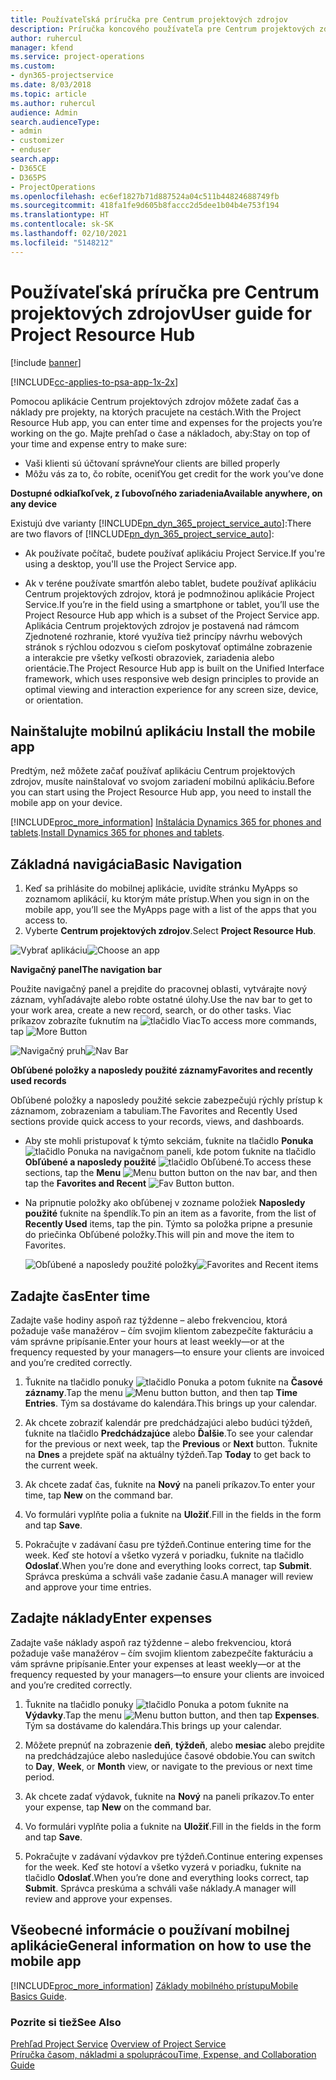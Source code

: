 ```yaml
---
title: Používateľská príručka pre Centrum projektových zdrojov
description: Príručka koncového používateľa pre Centrum projektových zdrojov pre Project Service
author: ruhercul
manager: kfend
ms.service: project-operations
ms.custom:
- dyn365-projectservice
ms.date: 8/03/2018
ms.topic: article
ms.author: ruhercul
audience: Admin
search.audienceType:
- admin
- customizer
- enduser
search.app:
- D365CE
- D365PS
- ProjectOperations
ms.openlocfilehash: ec6ef1827b71d887524a04c511b44824688749fb
ms.sourcegitcommit: 418fa1fe9d605b8faccc2d5dee1b04b4e753f194
ms.translationtype: HT
ms.contentlocale: sk-SK
ms.lasthandoff: 02/10/2021
ms.locfileid: "5148212"
---
```

# <a name="user-guide-for-project-resource-hub"></a><span data-ttu-id="ce94d-103">Používateľská príručka pre Centrum projektových zdrojov</span><span class="sxs-lookup"><span data-stu-id="ce94d-103">User guide for Project Resource Hub</span></span>

[!include [banner](../includes/psa-now-project-operations.md)]

[!INCLUDE[cc-applies-to-psa-app-1x-2x](../includes/cc-applies-to-psa-app-1x-2x.md)]

<span data-ttu-id="ce94d-104">Pomocou aplikácie Centrum projektových zdrojov môžete zadať čas a náklady pre projekty, na ktorých pracujete na cestách.</span><span class="sxs-lookup"><span data-stu-id="ce94d-104">With the Project Resource Hub app, you can enter time and expenses for the projects you’re working on the go.</span></span> <span data-ttu-id="ce94d-105">Majte prehľad o čase a nákladoch, aby:</span><span class="sxs-lookup"><span data-stu-id="ce94d-105">Stay on top of your time and expense entry to make sure:</span></span>

- <span data-ttu-id="ce94d-106">Vaši klienti sú účtovaní správne</span><span class="sxs-lookup"><span data-stu-id="ce94d-106">Your clients are billed properly</span></span>
- <span data-ttu-id="ce94d-107">Môžu vás za to, čo robíte, oceniť</span><span class="sxs-lookup"><span data-stu-id="ce94d-107">You get credit for the work you’ve done</span></span>

<span data-ttu-id="ce94d-108">**Dostupné odkiaľkoľvek, z ľubovoľného zariadenia**</span><span class="sxs-lookup"><span data-stu-id="ce94d-108">**Available anywhere, on any device**</span></span>

<span data-ttu-id="ce94d-109">Existujú dve varianty [!INCLUDE[pn_dyn_365_project_service_auto](../includes/pn-dyn-365-project-service-auto.md)]:</span><span class="sxs-lookup"><span data-stu-id="ce94d-109">There are two flavors of [!INCLUDE[pn_dyn_365_project_service_auto](../includes/pn-dyn-365-project-service-auto.md)]:</span></span> 

- <span data-ttu-id="ce94d-110">Ak používate počítač, budete používať aplikáciu Project Service.</span><span class="sxs-lookup"><span data-stu-id="ce94d-110">If you're using a desktop, you'll use the Project Service app.</span></span> 

- <span data-ttu-id="ce94d-111">Ak v teréne používate smartfón alebo tablet, budete používať aplikáciu Centrum projektových zdrojov, ktorá je podmnožinou aplikácie Project Service.</span><span class="sxs-lookup"><span data-stu-id="ce94d-111">If you’re in the field using a smartphone or tablet, you’ll use the Project Resource Hub app which is a subset of the Project Service  app.</span></span> <span data-ttu-id="ce94d-112">Aplikácia Centrum projektových zdrojov je postavená nad rámcom Zjednotené rozhranie, ktoré využíva tiež princípy návrhu webových stránok s rýchlou odozvou s cieľom poskytovať optimálne zobrazenie a interakcie pre všetky veľkosti obrazoviek, zariadenia alebo orientácie.</span><span class="sxs-lookup"><span data-stu-id="ce94d-112">The Project Resource Hub app is built on the Unified Interface framework, which uses responsive web design principles to provide an optimal viewing and interaction experience for any screen size, device, or orientation.</span></span> 


## <a name="install-the-mobile-app"></a><span data-ttu-id="ce94d-113">Nainštalujte mobilnú aplikáciu </span><span class="sxs-lookup"><span data-stu-id="ce94d-113">Install the mobile app</span></span>
<span data-ttu-id="ce94d-114">Predtým, než môžete začať používať aplikáciu Centrum projektových zdrojov, musíte nainštalovať vo svojom zariadení mobilnú aplikáciu.</span><span class="sxs-lookup"><span data-stu-id="ce94d-114">Before you can start using the Project Resource Hub app, you need to install the mobile app on your device.</span></span> 

[!INCLUDE[proc_more_information](../includes/proc-more-information.md)] <span data-ttu-id="ce94d-115">[Inštalácia Dynamics 365 for phones and tablets](https://docs.microsoft.com/dynamics365/mobile-app/install-dynamics-365-for-phones-and-tablets).</span><span class="sxs-lookup"><span data-stu-id="ce94d-115">[Install Dynamics 365 for phones and tablets](https://docs.microsoft.com/dynamics365/mobile-app/install-dynamics-365-for-phones-and-tablets).</span></span>

## <a name="basic-navigation"></a><span data-ttu-id="ce94d-116">Základná navigácia</span><span class="sxs-lookup"><span data-stu-id="ce94d-116">Basic Navigation</span></span>
1.  <span data-ttu-id="ce94d-117">Keď sa prihlásite do mobilnej aplikácie, uvidíte stránku MyApps so zoznamom aplikácií, ku ktorým máte prístup.</span><span class="sxs-lookup"><span data-stu-id="ce94d-117">When you sign in on the mobile app, you’ll see the MyApps page with a list of the apps that you access to.</span></span> 
2.  <span data-ttu-id="ce94d-118">Vyberte **Centrum projektových zdrojov**.</span><span class="sxs-lookup"><span data-stu-id="ce94d-118">Select **Project Resource Hub**.</span></span>

<span data-ttu-id="ce94d-119">![Vybrať aplikáciu](media/chooseApp_1.png "Vybrať aplikáciu")</span><span class="sxs-lookup"><span data-stu-id="ce94d-119">![Choose an app](media/chooseApp_1.png "Choose an app")</span></span>

<span data-ttu-id="ce94d-120">**Navigačný panel**</span><span class="sxs-lookup"><span data-stu-id="ce94d-120">**The navigation bar**</span></span>

<span data-ttu-id="ce94d-121">Použite navigačný panel a prejdite do pracovnej oblasti, vytvárajte nový záznam, vyhľadávajte alebo robte ostatné úlohy.</span><span class="sxs-lookup"><span data-stu-id="ce94d-121">Use the nav bar to get to your work area, create a new record, search, or do other tasks.</span></span> <span data-ttu-id="ce94d-122">Viac príkazov zobrazíte ťuknutím na ![tlačidlo Viac](media/MoreButton.png "Tlačidlo Viac")</span><span class="sxs-lookup"><span data-stu-id="ce94d-122">To access more commands, tap ![More Button](media/MoreButton.png "More Button")</span></span>

<span data-ttu-id="ce94d-123">![Navigačný pruh](media/NavBar_2.png "Navigačný pruh")</span><span class="sxs-lookup"><span data-stu-id="ce94d-123">![Nav Bar](media/NavBar_2.png "Nav Bar")</span></span>

<span data-ttu-id="ce94d-124">**Obľúbené položky a naposledy použité záznamy**</span><span class="sxs-lookup"><span data-stu-id="ce94d-124">**Favorites and recently used records**</span></span>

<span data-ttu-id="ce94d-125">Obľúbené položky a naposledy použité sekcie zabezpečujú rýchly prístup k záznamom, zobrazeniam a tabuliam.</span><span class="sxs-lookup"><span data-stu-id="ce94d-125">The Favorites and Recently Used sections provide quick access to your records, views, and dashboards.</span></span> 

- <span data-ttu-id="ce94d-126">Aby ste mohli pristupovať k týmto sekciám, ťuknite na tlačidlo **Ponuka** ![tlačidlo Ponuka](media/MenuButton.png "Tlačidlo ponuky") na navigačnom paneli, kde potom ťuknite na tlačidlo **Obľúbené a naposledy použité** ![tlačidlo Obľúbené](media/FavButton.png "Tlačidlo FAV").</span><span class="sxs-lookup"><span data-stu-id="ce94d-126">To access these sections, tap the **Menu** ![Menu button](media/MenuButton.png "Menu button") button on the nav bar, and then tap the **Favorites and Recent** ![Fav Button](media/FavButton.png "Fav Button") button.</span></span>

- <span data-ttu-id="ce94d-127">Na pripnutie položky ako obľúbenej v zozname položiek **Naposledy použité** ťuknite na špendlík.</span><span class="sxs-lookup"><span data-stu-id="ce94d-127">To pin an item as a favorite, from the list of **Recently Used** items, tap the pin.</span></span> <span data-ttu-id="ce94d-128">Týmto sa položka pripne a presunie do priečinka Obľúbené položky.</span><span class="sxs-lookup"><span data-stu-id="ce94d-128">This will pin and move the item to Favorites.</span></span>

  <span data-ttu-id="ce94d-129">![Obľúbené a naposledy použité položky](media/Favs_3.png "Obľúbené a naposledy použité položky")</span><span class="sxs-lookup"><span data-stu-id="ce94d-129">![Favorites and Recent items](media/Favs_3.png "Favorites and Recent items")</span></span>
 
## <a name="enter-time"></a><span data-ttu-id="ce94d-130">Zadajte čas</span><span class="sxs-lookup"><span data-stu-id="ce94d-130">Enter time</span></span>
<span data-ttu-id="ce94d-131">Zadajte vaše hodiny aspoň raz týždenne – alebo frekvenciou, ktorá požaduje vaše manažérov – čím svojim klientom zabezpečíte fakturáciu a vám správne pripísanie.</span><span class="sxs-lookup"><span data-stu-id="ce94d-131">Enter your hours at least weekly—or at the frequency requested by your managers—to ensure your clients are invoiced and you’re credited correctly.</span></span>

1. <span data-ttu-id="ce94d-132">Ťuknite na tlačidlo ponuky ![tlačidlo Ponuka](media/MenuButton.png "Tlačidlo ponuky") a potom ťuknite na **Časové záznamy**.</span><span class="sxs-lookup"><span data-stu-id="ce94d-132">Tap the menu ![Menu button](media/MenuButton.png "Menu button") button, and then tap **Time Entries**.</span></span> <span data-ttu-id="ce94d-133">Tým sa dostávame do kalendára.</span><span class="sxs-lookup"><span data-stu-id="ce94d-133">This brings up your calendar.</span></span>

2. <span data-ttu-id="ce94d-134">Ak chcete zobraziť kalendár pre predchádzajúci alebo budúci týždeň, ťuknite na tlačidlo **Predchádzajúce** alebo **Ďalšie**.</span><span class="sxs-lookup"><span data-stu-id="ce94d-134">To see your calendar for the previous or next week, tap the **Previous** or **Next** button.</span></span> <span data-ttu-id="ce94d-135">Ťuknite na **Dnes** a prejdete späť na aktuálny týždeň.</span><span class="sxs-lookup"><span data-stu-id="ce94d-135">Tap **Today** to get back to the current week.</span></span>

3. <span data-ttu-id="ce94d-136">Ak chcete zadať čas, ťuknite na **Nový** na paneli príkazov.</span><span class="sxs-lookup"><span data-stu-id="ce94d-136">To enter your time, tap **New** on the command bar.</span></span> 

4. <span data-ttu-id="ce94d-137">Vo formulári vyplňte polia a ťuknite na **Uložiť**.</span><span class="sxs-lookup"><span data-stu-id="ce94d-137">Fill in the fields in the form and tap **Save**.</span></span>

5. <span data-ttu-id="ce94d-138">Pokračujte v zadávaní času pre týždeň.</span><span class="sxs-lookup"><span data-stu-id="ce94d-138">Continue entering time for the week.</span></span> <span data-ttu-id="ce94d-139">Keď ste hotoví a všetko vyzerá v poriadku, ťuknite na tlačidlo **Odoslať**.</span><span class="sxs-lookup"><span data-stu-id="ce94d-139">When you’re done and everything looks correct, tap **Submit**.</span></span> <span data-ttu-id="ce94d-140">Správca preskúma a schváli vaše zadanie času.</span><span class="sxs-lookup"><span data-stu-id="ce94d-140">A manager will review and approve your time entries.</span></span>

## <a name="enter-expenses"></a><span data-ttu-id="ce94d-141">Zadajte náklady</span><span class="sxs-lookup"><span data-stu-id="ce94d-141">Enter expenses</span></span> 
<span data-ttu-id="ce94d-142">Zadajte vaše náklady aspoň raz týždenne – alebo frekvenciou, ktorá požaduje vaše manažérov – čím svojim klientom zabezpečíte fakturáciu a vám správne pripísanie.</span><span class="sxs-lookup"><span data-stu-id="ce94d-142">Enter your expenses at least weekly—or at the frequency requested by your managers—to ensure your clients are invoiced and you’re credited correctly.</span></span>

1. <span data-ttu-id="ce94d-143">Ťuknite na tlačidlo ponuky ![tlačidlo Ponuka](media/MenuButton.png "Tlačidlo ponuky") a potom ťuknite na **Výdavky**.</span><span class="sxs-lookup"><span data-stu-id="ce94d-143">Tap the menu ![Menu button](media/MenuButton.png "Menu button") button, and then tap **Expenses**.</span></span> <span data-ttu-id="ce94d-144">Tým sa dostávame do kalendára.</span><span class="sxs-lookup"><span data-stu-id="ce94d-144">This brings up your calendar.</span></span>

2. <span data-ttu-id="ce94d-145">Môžete prepnúť na zobrazenie **deň**, **týždeň**, alebo **mesiac** alebo prejdite na predchádzajúce alebo nasledujúce časové obdobie.</span><span class="sxs-lookup"><span data-stu-id="ce94d-145">You can switch to **Day**, **Week**, or **Month** view, or navigate to the previous or next time period.</span></span> 

3. <span data-ttu-id="ce94d-146">Ak chcete zadať výdavok, ťuknite na **Nový** na paneli príkazov.</span><span class="sxs-lookup"><span data-stu-id="ce94d-146">To enter your expense, tap **New** on the command bar.</span></span> 

4. <span data-ttu-id="ce94d-147">Vo formulári vyplňte polia a ťuknite na **Uložiť**.</span><span class="sxs-lookup"><span data-stu-id="ce94d-147">Fill in the fields in the form and tap **Save**.</span></span>

5. <span data-ttu-id="ce94d-148">Pokračujte v zadávaní výdavkov pre týždeň.</span><span class="sxs-lookup"><span data-stu-id="ce94d-148">Continue entering expenses for the week.</span></span> <span data-ttu-id="ce94d-149">Keď ste hotoví a všetko vyzerá v poriadku, ťuknite na tlačidlo **Odoslať**.</span><span class="sxs-lookup"><span data-stu-id="ce94d-149">When you’re done and everything looks correct, tap **Submit**.</span></span> <span data-ttu-id="ce94d-150">Správca preskúma a schváli vaše náklady.</span><span class="sxs-lookup"><span data-stu-id="ce94d-150">A manager will review and approve your expenses.</span></span>

## <a name="general-information-on-how-to-use-the-mobile-app"></a><span data-ttu-id="ce94d-151">Všeobecné informácie o používaní mobilnej aplikácie</span><span class="sxs-lookup"><span data-stu-id="ce94d-151">General information on how to use the mobile app</span></span> 
[!INCLUDE[proc_more_information](../includes/proc-more-information.md)] <span data-ttu-id="ce94d-152">[Základy mobilného prístupu](https://docs.microsoft.com/dynamics365/mobile-app/dynamics-365-phones-tablets-users-guide)</span><span class="sxs-lookup"><span data-stu-id="ce94d-152">[Mobile Basics Guide](https://docs.microsoft.com/dynamics365/mobile-app/dynamics-365-phones-tablets-users-guide).</span></span>

### <a name="see-also"></a><span data-ttu-id="ce94d-153">Pozrite si tiež</span><span class="sxs-lookup"><span data-stu-id="ce94d-153">See Also</span></span>  
 <span data-ttu-id="ce94d-154">[Prehľad Project Service](../psa/overview.md) </span><span class="sxs-lookup"><span data-stu-id="ce94d-154">[Overview of Project Service](../psa/overview.md) </span></span>  
 [<span data-ttu-id="ce94d-155">Príručka časom, nákladmi a spoluprácou</span><span class="sxs-lookup"><span data-stu-id="ce94d-155">Time, Expense, and Collaboration Guide</span></span>](../psa/time-expense-collaboration-guide.md)   
 
